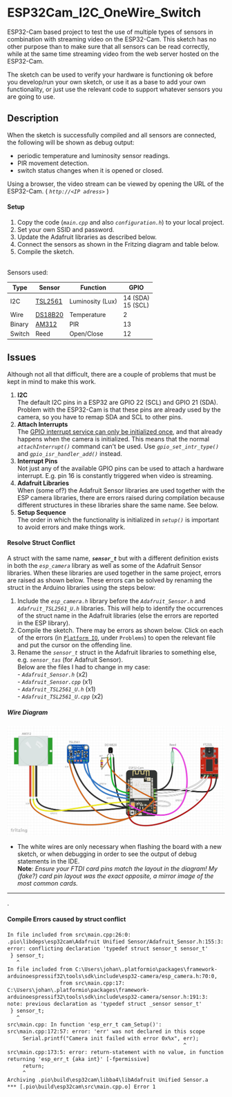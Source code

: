 # ESP32Cam_I2C_OneWire_Switch
ESP32-Cam based project to test the use of multiple types of sensors in combination with streaming video on the ESP32-Cam. This sketch has no other purpose than to make sure that all sensors can be read correctly, while at the same time streaming video from the web server hosted on the ESP32-Cam.    
    
The sketch can be used to verify your hardware is functioning ok before you develop/run your own sketch, or use it as a base to add your own functionality, or just use the relevant code to support whatever sensors you are going to use.  

## Description
When the sketch is successfully compiled and all sensors are connected, the following will be shown as debug output:    
   - periodic temperature and luminosity sensor readings.    
   - PIR movement detection.    
   - switch status changes when it is opened or closed.    
    
Using a browser, the video stream can be viewed by opening the URL of the ESP32-Cam.  ( _`http://<IP adress>`_ )    
    
#### Setup
   1. Copy the code (_`main.cpp`_ and also _`configuration.h`_) to your local project.
   2. Set your own SSID and password.
   3. Update the Adafruit libraries as described below.
   4. Connect the sensors as shown in the Fritzing diagram and table below.
   5. Compile the sketch.    
    
<br>       
Sensors used:   
    
Type | Sensor | Function | GPIO
--- | --- | --- | ---
I2C | [TSL2561](https://learn.adafruit.com/tsl2561) | Luminosity (Lux) | 14 (SDA)  <br>  15 (SCL)
Wire | [DS18B20](https://datasheets.maximintegrated.com/en/ds/DS18B20.pdf) | Temperature | 2
Binary | [AM312](https://unusualelectronics.co.uk/as312-am312-mini-pir-module-review/) | PIR | 13
Switch | Reed | Open/Close |  12
    
## Issues
Although not all that difficult, there are a couple of problems that must be kept in mind to make this work.
   1. **I2C**    
      The default I2C pins in a ESP32 are GPIO 22 (SCL) and GPIO 21 (SDA). Problem with the ESP32-Cam is that these pins are already used by the camera, so you have to remap SDA and SCL to other pins.
   3. **Attach Interrupts**    
      The [GPIO interrupt service can only be initialized once](https://github.com/espressif/esp-who/issues/90#issuecomment-518142982), and that already happens when the camera is initialized. This means that the normal _`attachInterrupt()`_ command can't be used. Use _`gpio_set_intr_type()`_ and _`gpio_isr_handler_add()`_ instead.
   5. **Interrupt Pins**    
      Not just any of the available GPIO pins can be used to attach a hardware interrupt. E.g. pin 16 is constantly triggered when video is streaming.
   7. **Adafruit Libraries**    
      When (some of?) the Adafruit Sensor libraries are used together with the ESP camera libraries, there are errors raised during compilation because different structures in these libraries share the same name. See below.
   9. **Setup Sequence**    
       The order in which the functionality is initialized in _`setup()`_ is important to avoid errors and make things work.
    
#### Resolve Struct Conflict
A struct with the same name, **_`sensor_t`_** but with a different definition exists in both the _`esp_camera`_ library as well as some of the Adafruit Sensor libraries. When these libraries are used together in the same project, errors are raised as shown below. These errors can be solved by renaming the struct in the Arduino libraries using the steps below:
   1. Include the _`esp_camera.h`_ library before the _`Adafruit_Sensor.h`_ and _`Adafruit_TSL2561_U.h`_ libraries. This will help to identify the occurrences of the struct name in the Adafruit libraries (else the errors are reported in the ESP library).
   2. Compile the sketch. There may be errors as shown below. Click on each of the errors (in [`Platform IO`](https://platformio.org/), under `Problems`) to open the relevant file and put the cursor on the offending line.
   3. Rename the _`sensor_t`_ struct in the Adafruit libraries to something else, e.g. _`sensor_tas`_ (for Adafruit Sensor).    
      Below are the files I had to change in my case:   
		     - _`Adafruit_Sensor.h`_	(x2)   
		     - _`Adafruit_Sensor.cpp`_	(x1)   
		     - _`Adafruit_TSL2561_U.h`_	(x1)   
		     - _`Adafruit_TSL2561_U.cpp`_	(x2)   

##### Wire Diagram

![Fritzing Diagram](https://github.com/JJFourie/ESP32Cam_I2C_OneWire_Switch/blob/main/Images/ESP32Cam_I2C_OneWire_Switch.jpg)
- The white wires are only necessary when flashing the board with a new sketch, or when debugging in order to see the output of debug statements in the IDE.    
  **Note**: *Ensure your FTDI card pins match the layout in the diagram! My (fake?) card pin layout was the exact opposite, a mirror image of the most common cards.*
    
-----
.    
    
#### Compile Errors caused by struct conflict
```
In file included from src\main.cpp:26:0:
.pio\libdeps\esp32cam\Adafruit Unified Sensor/Adafruit_Sensor.h:155:3: error: conflicting declaration 'typedef struct sensor_t sensor_t'
 } sensor_t;
   ^
In file included from C:\Users\johan\.platformio\packages\framework-arduinoespressif32\tools\sdk\include\esp32-camera/esp_camera.h:70:0,
                 from src\main.cpp:17:
C:\Users\johan\.platformio\packages\framework-arduinoespressif32\tools\sdk\include\esp32-camera/sensor.h:191:3: note: previous declaration as 'typedef struct _sensor sensor_t'
 } sensor_t;
   ^
src\main.cpp: In function 'esp_err_t cam_Setup()':
src\main.cpp:172:57: error: 'err' was not declared in this scope
     Serial.printf("Camera init failed with error 0x%x", err);
                                                         ^
src\main.cpp:173:5: error: return-statement with no value, in function returning 'esp_err_t {aka int}' [-fpermissive]
     return;
     ^
Archiving .pio\build\esp32cam\libba4\libAdafruit Unified Sensor.a
*** [.pio\build\esp32cam\src\main.cpp.o] Error 1


```
